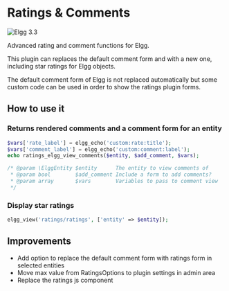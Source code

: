 Ratings & Comments
==================

![Elgg 3.3](https://img.shields.io/badge/Elgg-3.0-orange.svg?style=flat-square)

Advanced rating and comment functions for Elgg.

This plugin can replaces the default comment form and with a new one, including star ratings for Elgg objects.

The default comment form of Elgg is not replaced automatically but some custom code can be used in order to show the ratings plugin forms.

## How to use it

### Returns rendered comments and a comment form for an entity

```php
$vars['rate_label'] = elgg_echo('custom:rate:title');
$vars['comment_label'] = elgg_echo('custom:comment:label');
echo ratings_elgg_view_comments($entity, $add_comment, $vars);

/* @param \ElggEntity $entity      The entity to view comments of
 * @param bool        $add_comment Include a form to add comments?
 * @param array       $vars        Variables to pass to comment view
 */
```

### Display star ratings

```php
elgg_view('ratings/ratings', ['entity' => $entity]);
```

## Improvements

- Add option to replace the default comment form with ratings form in selected entities
- Move max value from RatingsOptions to plugin settings in admin area
- Replace the ratings js component
